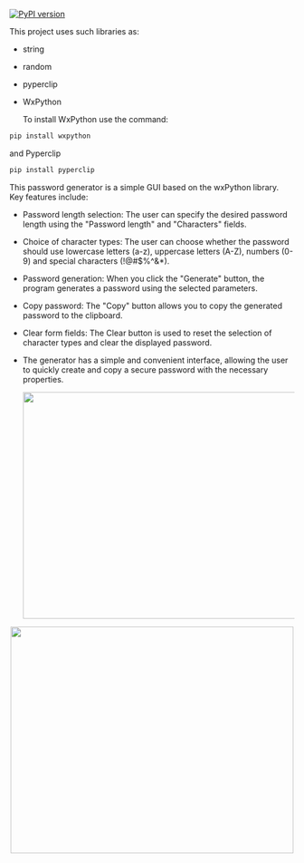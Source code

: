 [![PyPI version](https://img.shields.io/badge/PYPI-V%202.2.0-blue.svg)](https://pypi.org/project/random-password-generator)

This project uses such libraries as:
* string
* random
* pyperclip
* WxPython

  To install WxPython use the command:

 ``` bash
pip install wxpython
 ```

and Pyperclip
```bash
pip install pyperclip
```

This password generator is a simple GUI based on the wxPython library. Key features include:

* Password length selection: The user can specify the desired password length using the "Password length" and "Characters" fields.

* Choice of character types: The user can choose whether the password should use lowercase letters (a-z), uppercase letters (A-Z), numbers (0-9) and special characters (!@#$%^&*).

* Password generation: When you click the "Generate" button, the program generates a password using the selected parameters.

* Copy password: The "Copy" button allows you to copy the generated password to the clipboard.

* Clear form fields: The Clear button is used to reset the selection of character types and clear the displayed password.

* The generator has a simple and convenient interface, allowing the user to quickly create and copy a secure password with the necessary properties.
  <p align="center">
  <img src="https://github.com/Ukrainian-Hucker/Password-Generator/assets/143653943/abe40e63-0f52-4d7b-8045-0e3ab15960ea" width="500" height="400" />

<p align="center">
  <img src="https://github.com/Ukrainian-Hucker/Password-Generator/assets/143653943/dfdfad7e-1c15-4344-8025-b69f42fb03eb" width="500" height="400" />
</p>


